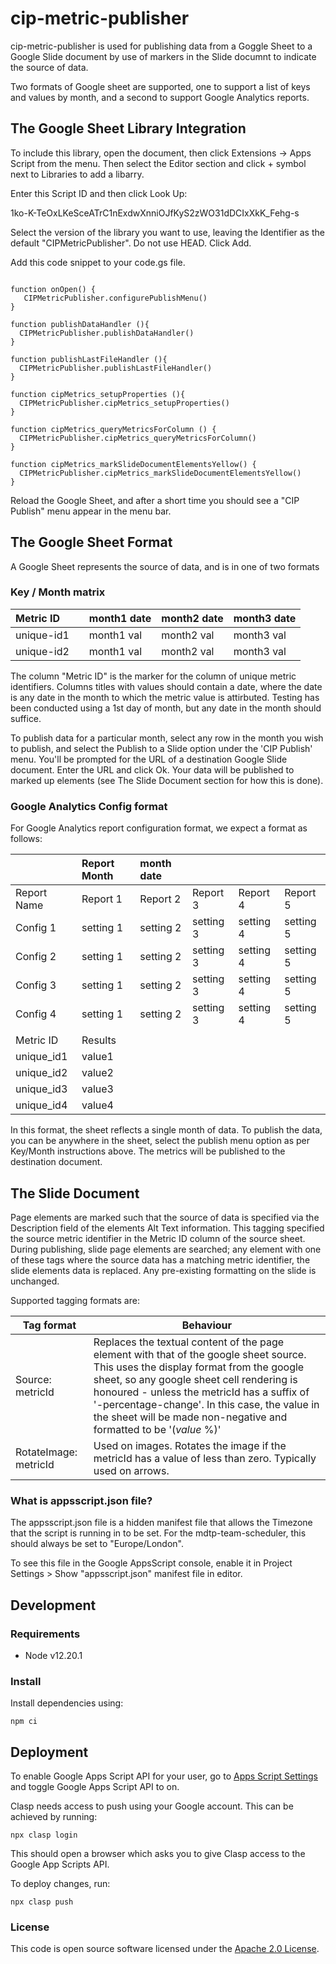
# cip-metric-publisher

cip-metric-publisher is used for publishing data from a Goggle Sheet to a Google Slide document by use of markers in the Slide documnt to indicate the source of data.

Two formats of Google sheet are supported, one to support a list of keys and values by month, and a second to support Google Analytics reports.

## The Google Sheet Library Integration
To include this library, open the document, then click Extensions -> Apps Script from the menu. Then select the Editor section and click + symbol next to Libraries to add a libarry.

Enter this Script ID and then click Look Up:

1ko-K-TeOxLKeSceATrC1nExdwXnniOJfKyS2zWO31dDCIxXkK_Fehg-s

Select the version of the library you want to use, leaving the Identifier as the default "CIPMetricPublisher". Do not use HEAD. Click Add.

Add this code snippet to your code.gs file.

```

function onOpen() {
   CIPMetricPublisher.configurePublishMenu()
}

function publishDataHandler (){
  CIPMetricPublisher.publishDataHandler()
}

function publishLastFileHandler (){
  CIPMetricPublisher.publishLastFileHandler()
}

function cipMetrics_setupProperties (){
  CIPMetricPublisher.cipMetrics_setupProperties()
}

function cipMetrics_queryMetricsForColumn () {
  CIPMetricPublisher.cipMetrics_queryMetricsForColumn()
}

function cipMetrics_markSlideDocumentElementsYellow() {
  CIPMetricPublisher.cipMetrics_markSlideDocumentElementsYellow()
}
```

Reload the Google Sheet, and after a short time you should see a "CIP Publish" menu appear in the menu bar.

## The Google Sheet Format
A Google Sheet represents the source of data, and is in one of two formats

### Key / Month matrix

| Metric ID  |     | month1 date | month2 date | month3 date |
|:-----------|:----|:------------|:------------|:------------|
| unique-id1 |     | month1 val  | month2 val  | month3 val  |
| unique-id2 |     | month1 val  | month2 val  | month3 val  |

The column "Metric ID" is the marker for the column of unique metric identifiers. Columns titles with values should contain a date, where the date is any date in the month to which the metric value is attirbuted. Testing has been conducted using a 1st day of month, but any date in the month should suffice.

To publish data for a particular month, select any row in the month you wish to publish, and select the Publish to a Slide option under the 'CIP Publish' menu. You'll be prompted for the URL of a destination Google Slide document. Enter the URL and click Ok. Your data will be published to marked up elements (see The Slide Document section for how this is done).

### Google Analytics Config format
For Google Analytics report configuration format, we expect a format as follows:

|             | Report Month | month date |           |           |           |
|:------------|:-------------|:-----------|:----------|:----------|:----------|
| Report Name | Report 1     | Report 2   | Report 3  | Report 4  | Report 5  |
| Config 1    | setting 1    | setting 2  | setting 3 | setting 4 | setting 5 |
| Config 2    | setting 1    | setting 2  | setting 3 | setting 4 | setting 5 |
| Config 3    | setting 1    | setting 2  | setting 3 | setting 4 | setting 5 |
| Config 4    | setting 1    | setting 2  | setting 3 | setting 4 | setting 5 |
|             |              |            |           |           |           |
| Metric ID   | Results      |            |           |           |           |
| unique_id1  | value1       |            |           |           |           |
| unique_id2  | value2       |            |           |           |           |
| unique_id3  | value3       |            |           |           |           |
| unique_id4  | value4       |            |           |           |           |

In this format, the sheet reflects a single month of data. To publish the data, you can be anywhere in the sheet, select the publish menu option as per Key/Month instructions above. The metrics will be published to the destination document.

## The Slide Document
Page elements are marked such that the source of data is specified via the Description field of the elements Alt Text information. This tagging specified the source metric identifier in the Metric ID column of the source sheet. During publishing, slide page elements are searched; any element with one of these tags where the source data has a matching metric identifier, the slide elements data is replaced. Any pre-existing formatting on the slide is unchanged.

Supported tagging formats are:

| Tag format            | Behaviour                                                                                                                                                                                                                                                                                                                                                     |
|-----------------------|---------------------------------------------------------------------------------------------------------------------------------------------------------------------------------------------------------------------------------------------------------------------------------------------------------------------------------------------------------------|
| Source: metricId      | Replaces the textual content of the page element with that of the google sheet source. <br/>This uses the display format from the google sheet, so any google sheet cell rendering is honoured - unless the metricId has a suffix of '-percentage-change'. In this case, the value in the sheet will be made non-negative and formatted to be \'(*value* %)\' | 
| RotateImage: metricId | Used on images. Rotates the image if the metricId has a value of less than zero. Typically used on arrows.                                                                                                                                                                                                                                                    |

### What is appsscript.json file?

The appsscript.json file is a hidden manifest file that allows the Timezone that the script is running in to be set. For the mdtp-team-scheduler, this should always be set to "Europe/London".

To see this file in the Google AppsScript console, enable it in Project Settings > Show "appsscript.json" manifest file in editor.

## Development

### Requirements
- Node v12.20.1

### Install
Install dependencies using:
```shell
npm ci
```

## Deployment
To enable Google Apps Script API for your user, go to [Apps Script Settings](https://script.google.com/home/usersettings) and toggle Google Apps Script API to on.

Clasp needs access to push using your Google account. This can be achieved by running:

```shell
npx clasp login
```

This should open a browser which asks you to give Clasp access to the Google App Scripts API.

To deploy changes, run:

```shell
npx clasp push
```

### License

This code is open source software licensed under the [Apache 2.0 License]("http://www.apache.org/licenses/LICENSE-2.0.html").
